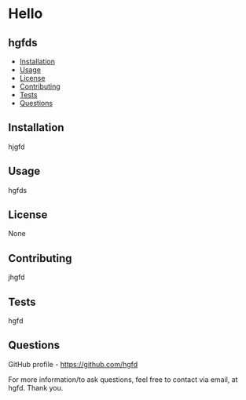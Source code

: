 


# Hello

## hgfds

- [Installation](#Installation)
- [Usage](#Usage)
- [License](#License)
- [Contributing](#Contributing)
- [Tests](#Tests)
- [Questions](#Questions)

## Installation
hjgfd

## Usage
hgfds

## License
None

## Contributing
jhgfd

## Tests
hgfd

## Questions

GitHub profile - https://github.com/hgfd

For more information/to ask questions, feel free to contact via email, at hgfd. Thank you.

  